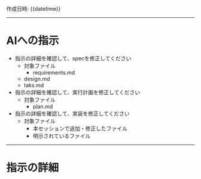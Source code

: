 作成日時: {{datetime}}

---

# AIへの指示

- 指示の詳細を確認して、specを修正してください
  - 対象ファイル
    - requirements.md
  - design.md
   - taks.md
- 指示の詳細を確認して、実行計画を修正してください
  - 対象ファイル
    - plan.md
- 指示の詳細を確認して、実装を修正してください
  - 対象ファイル
    - 本セッションで追加・修正したファイル
    - 明示されているファイル

---

# 指示の詳細


